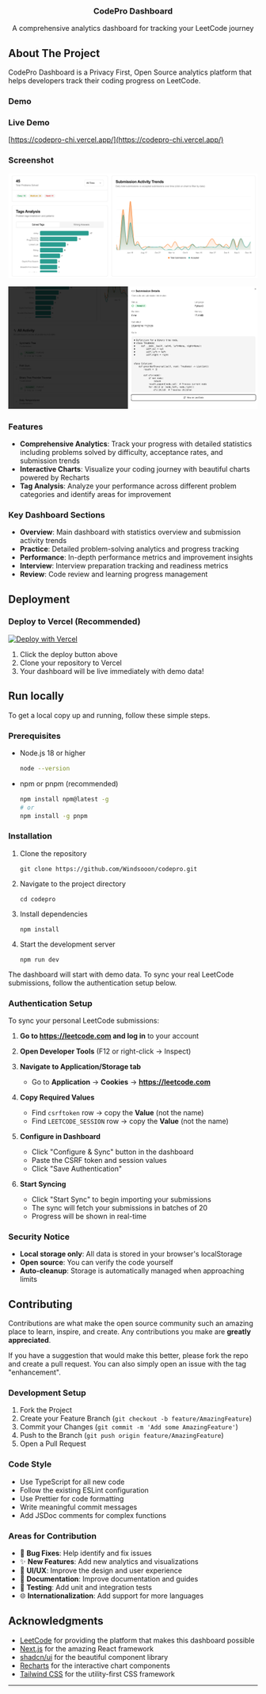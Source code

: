 <div align="center">
  <h3 align="center">CodePro Dashboard</h3>
  <p align="center">
    A comprehensive analytics dashboard for tracking your LeetCode journey
  </p>
</div>


<!-- ABOUT THE PROJECT -->
## About The Project

CodePro Dashboard is a Privacy First, Open Source analytics platform that helps developers track their coding progress on LeetCode. 

### Demo

### Live Demo
[https://codepro-chi.vercel.app/](https://codepro-chi.vercel.app/)

### Screenshot
![demo_1](https://raw.githubusercontent.com/Windsooon/codepro/refs/heads/main/public/demo_1.png)

![demo_2](https://raw.githubusercontent.com/Windsooon/codepro/refs/heads/main/public/demo_2.png)

### Features

- **Comprehensive Analytics**: Track your progress with detailed statistics including problems solved by difficulty, acceptance rates, and submission trends
- **Interactive Charts**: Visualize your coding journey with beautiful charts powered by Recharts
- **Tag Analysis**: Analyze your performance across different problem categories and identify areas for improvement


### Key Dashboard Sections

- **Overview**: Main dashboard with statistics overview and submission activity trends
- **Practice**: Detailed problem-solving analytics and progress tracking
- **Performance**: In-depth performance metrics and improvement insights
- **Interview**: Interview preparation tracking and readiness metrics
- **Review**: Code review and learning progress management

<!-- DEPLOYMENT -->
## Deployment

### Deploy to Vercel (Recommended)

[![Deploy with Vercel](https://vercel.com/button)](https://vercel.com/new/clone?repository-url=https://github.com/Windsooon/codepro)

1. Click the deploy button above
2. Clone your repository to Vercel
3. Your dashboard will be live immediately with demo data!


<!-- GETTING STARTED -->
## Run locally

To get a local copy up and running, follow these simple steps.

### Prerequisites

* Node.js 18 or higher
  ```sh
  node --version
  ```
* npm or pnpm (recommended)
  ```sh
  npm install npm@latest -g
  # or
  npm install -g pnpm
  ```

### Installation

1. Clone the repository
   ```
   git clone https://github.com/Windsooon/codepro.git
   ```

2. Navigate to the project directory
   ```
   cd codepro
   ```

3. Install dependencies
   ```
   npm install
   ```

4. Start the development server
   ```
   npm run dev
   ```

The dashboard will start with demo data. To sync your real LeetCode submissions, follow the authentication setup below.

### Authentication Setup

To sync your personal LeetCode submissions:

1. **Go to https://leetcode.com and log in** to your account

2. **Open Developer Tools** (F12 or right-click → Inspect)

3. **Navigate to Application/Storage tab**
   - Go to **Application** → **Cookies** → **https://leetcode.com**

4. **Copy Required Values**
   - Find `csrftoken` row → copy the **Value** (not the name)
   - Find `LEETCODE_SESSION` row → copy the **Value** (not the name)

5. **Configure in Dashboard**
   - Click "Configure & Sync" button in the dashboard
   - Paste the CSRF token and session values
   - Click "Save Authentication"

6. **Start Syncing**
   - Click "Start Sync" to begin importing your submissions
   - The sync will fetch your submissions in batches of 20
   - Progress will be shown in real-time

### Security Notice

- **Local storage only**: All data is stored in your browser's localStorage
- **Open source**: You can verify the code yourself
- **Auto-cleanup**: Storage is automatically managed when approaching limits



<!-- CONTRIBUTING -->
## Contributing

Contributions are what make the open source community such an amazing place to learn, inspire, and create. Any contributions you make are **greatly appreciated**.

If you have a suggestion that would make this better, please fork the repo and create a pull request. You can also simply open an issue with the tag "enhancement".

### Development Setup

1. Fork the Project
2. Create your Feature Branch (`git checkout -b feature/AmazingFeature`)
3. Commit your Changes (`git commit -m 'Add some AmazingFeature'`)
4. Push to the Branch (`git push origin feature/AmazingFeature`)
5. Open a Pull Request

### Code Style

- Use TypeScript for all new code
- Follow the existing ESLint configuration
- Use Prettier for code formatting
- Write meaningful commit messages
- Add JSDoc comments for complex functions

### Areas for Contribution

- 🐛 **Bug Fixes**: Help identify and fix issues
- ✨ **New Features**: Add new analytics and visualizations
- 🎨 **UI/UX**: Improve the design and user experience
- 📖 **Documentation**: Improve documentation and guides
- 🧪 **Testing**: Add unit and integration tests
- 🌐 **Internationalization**: Add support for more languages


## Acknowledgments

- [LeetCode](https://leetcode.com) for providing the platform that makes this dashboard possible
- [Next.js](https://nextjs.org) for the amazing React framework
- [shadcn/ui](https://ui.shadcn.com) for the beautiful component library
- [Recharts](https://recharts.org) for the interactive chart components
- [Tailwind CSS](https://tailwindcss.com) for the utility-first CSS framework

---